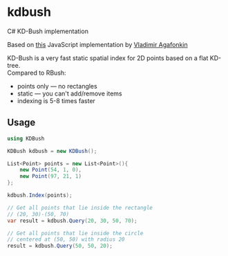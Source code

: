 # kdbush
C# KD-Bush implementation

Based on [this](https://github.com/mourner/kdbush) JavaScript implementation by [Vladimir Agafonkin](http://agafonkin.com/)

KD-Bush is a very fast static spatial index for 2D points based on a flat KD-tree.  
Compared to RBush:

* points only — no rectangles
* static — you can't add/remove items
* indexing is 5-8 times faster

## Usage
```cs
using KDBush

KDBush kdbush = new KDBush();

List<Point> points = new List<Point>(){
    new Point(54, 1, 0),
    new Point(97, 21, 1)
};

kdbush.Index(points);

// Get all points that lie inside the rectangle 
// (20, 30)-(50, 70)
var result = kdbush.Query(20, 30, 50, 70);

// Get all points that lie inside the circle 
// centered at (50, 50) with radius 20
result = kdbush.Query(50, 50, 20);
```